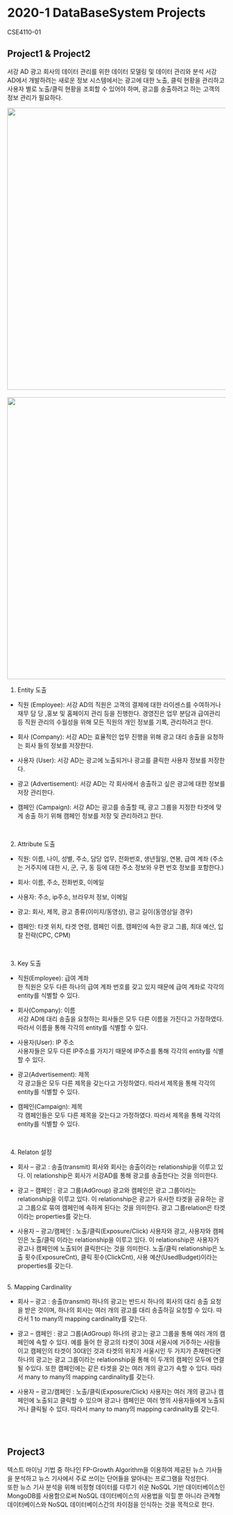 # 2020-1 DataBaseSystem Projects
CSE4110-01

## Project1 & Project2
서강 AD 광고 회사의 데이터 관리를 위한 데이터 모델링 및 데이터 관리와 분석
서강 AD에서 개발하려는 새로운 정보 시스템에서는 광고에 대한 노출, 클릭 현황을 관리하고 사용자 별로 노출/클릭 현황을 조회할 수 있어야 하며, 광고를 송출하려고 하는 고객의 정보 관리가 필요하다.
<br/>

<img src="https://user-images.githubusercontent.com/58431910/136904836-ec0434a8-0bd2-4fca-9832-6726f3f74427.jpg"  width="650" />
<br/> <br/>

<img src="https://user-images.githubusercontent.com/58431910/136905711-5dbcc693-1266-4b98-b99d-f7c72b719820.png"  width="650" />


1. Entity 도출 
-	직원 (Employee): 
서강 AD의 직원은 고객의 결제에 대한 라이센스를 수여하거나 재무 담 당 ,홍보 및 홈페이지 관리 등을 진행한다. 경영진은 업무 분담과 급여관리 등 직원 관리의 수월성을 위해 모든 직원의 개인 정보를 기록, 관리하려고 한다.

-	회사 (Company): 
서강 AD는 효율적인 업무 진행을 위해 광고 대리 송출을 요청하는 회사 들의 정보를 저장한다.

-	사용자 (User): 
서강 AD는 광고에 노출되거나 광고를 클릭한 사용자 정보를 저장한다.

-	광고 (Advertisement): 
서강 AD는 각 회사에서 송출하고 싶은 광고에 대한 정보를 저장 관리한다.

-	캠페인 (Campaign): 
서강 AD는 광고를 송출할 때, 광고 그룹을 지정한 타겟에 맞게 송출 하기 위해 캠페인 정보를 저장 및 관리하려고 한다.
<br/>

2. Attribute 도출

- 직원:	이름, 나이, 성별, 주소, 담당 업무, 전화번호, 생년월일, 연봉, 급여 계좌
(주소는 거주지에 대한 시, 군, 구, 동 등에 대한 주소 정보와 우편 번호 정보를 포함한다.)

- 회사:	이름, 주소, 전화번호, 이메일

- 사용자:	주소, ip주소, 브라우저 정보, 이메일

- 광고:	회사, 제목, 광고 종류(이미지/동영상), 광고 길이(동영상일 경우)

- 캠페인:	타겟 위치, 타겟 연령, 캠페인 이름, 캠페인에 속한 광고 그룹, 최대 예산, 입찰 전략(CPC, CPM)


<br/>

3. Key 도출
-	직원(Employee): 급여 계좌  
한 직원은 모두 다른 하나의 급여 계좌 번호를 갖고 있지 때문에 급여 계좌로 각각의 entity를 식별할 수 있다.

-	회사(Company): 이름  
서강 AD에 대리 송출을 요청하는 회사들은 모두 다른 이름을 가진다고 가정하였다. 따라서 이름을 통해 각각의 entity를 식별할 수 있다.

-	사용자(User): IP 주소  
사용자들은 모두 다른 IP주소를 가지기 때문에 IP주소를 통해 각각의 entity를 식별할 수 있다.

-	광고(Advertisement): 제목  
각 광고들은 모두 다른 제목을 갖는다고 가정하였다. 따라서 제목을 통해 각각의 entity를 식별할 수 있다.

-	캠페인(Campaign): 제목  
각 캠페인들은 모두 다른 제목을 갖는다고 가정하였다. 따라서 제목을 통해 각각의 entity를 식별할 수 있다.

<br/>

4. Relaton 설정

-	회사 – 광고 : 송출(transmit)
회사와 회사는 송출이라는 relationship을 이루고 있다. 이 relationship은 회사가 서강AD를 통해 광고를 송출한다는 것을 의미한다.

-	광고 – 캠페인 : 광고 그룹(AdGroup)
광고와 캠페인은 광고 그룹이라는 relationship을 이루고 있다. 이 relationship은 광고가 유사한 타겟을 공유하는 광고 그룹으로 묶여 캠페인에 속하게 된다는 것을 의미한다. 광고 그룹relation은 타겟이라는 properties를 갖는다.

-	사용자 – 광고/캠페인 : 노출/클릭(Exposure/Click)
사용자와 광고, 사용자와 캠페인은 노출/클릭 이라는 relationship을 이루고 있다. 이 relationship은 사용자가 광고나 캠페인에 노출되어 클릭한다는 것을 의미한다.
노출/클릭 relationship은 노출 횟수(ExposureCnt), 클릭 횟수(ClickCnt), 사용 예산(UsedBudget)이라는 properties를 갖는다.

<br/>
5. Mapping Cardinality

-	회사 – 광고 : 송출(transmit)
하나의 광고는 반드시 하나의 회사의 대리 송출 요청을 받은 것이며, 하나의 회사는 여러 개의 광고를 대리 송출하길 요청할 수 있다.
따라서 1 to many의 mapping cardinality를 갖는다.

-	광고 – 캠페인 : 광고 그룹(AdGroup)
하나의 광고는 광고 그룹을 통해 여러 개의 캠페인에 속할 수 있다. 예를 들어 한 광고의 타겟이 30대 서울시에 거주하는 사람들 이고 캠페인의 타겟이 30대인 것과 타겟의 위치가 서울시인 두 가지가 존재한다면 하나의 광고는 광고 그룹이라는 relationship을 통해 이 두개의 캠페인 모두에 연결될 수있다.
또한 캠페인에는 같은 타겟을 갖는 여러 개의 광고가 속할 수 있다.
따라서 many to many의 mapping cardinality를 갖는다.

-	사용자 – 광고/캠페인 : 노출/클릭(Exposure/Click)
사용자는 여러 개의 광고나 캠페인에 노출되고 클릭할 수 있으며 광고나 캠페인은 여러 명의 사용자들에게 노출되거나 클릭될 수 있다.
따라서 many to many의 mapping cardinality를 갖는다.



<br/><br/>

## Project3
텍스트 마이닝 기법 중 하나인 FP-Growth Algorithm을 이용하여 제공된 뉴스 기사들을 분석하고 뉴스 기사에서 주로 쓰이는 단어들을 알아내는 프로그램을 작성한다.  
또한 뉴스 기사 분석을 위해 비정형 데이터를 다루기 쉬운 NoSQL 기반 데이터베이스인 MongoDB를 사용함으로써 NoSQL 데이터베이스의 사용법을 익힐 뿐 아니라 관계형 데이터베이스와 NoSQL 데이터베이스간의 차이점을 인식하는 것을 목적으로 한다.
